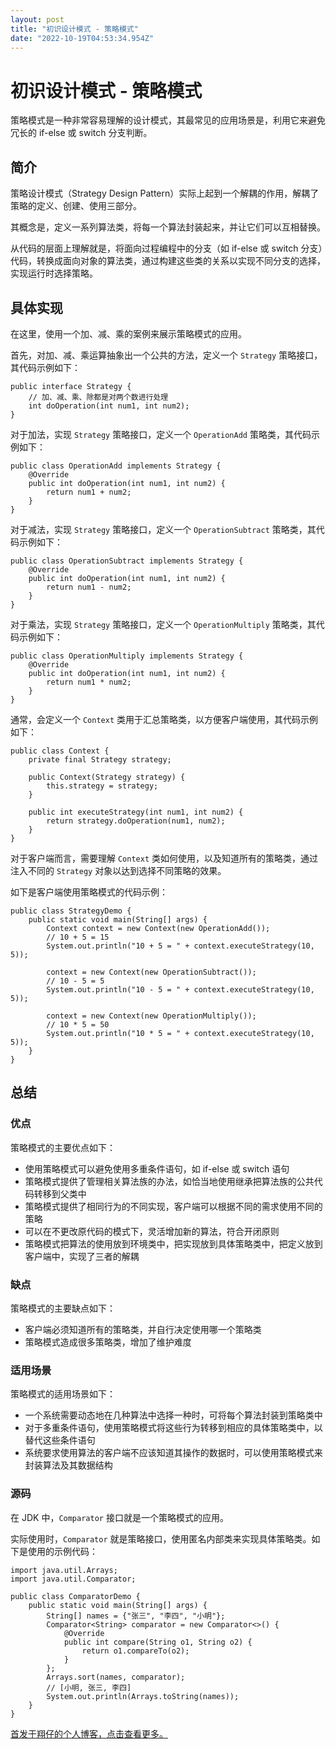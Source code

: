 ```yaml
---
layout: post
title: "初识设计模式 - 策略模式"
date: "2022-10-19T04:53:34.954Z"
---
```

初识设计模式 - 策略模式
=============

策略模式是一种非常容易理解的设计模式，其最常见的应用场景是，利用它来避免冗长的 if-else 或 switch 分支判断。

简介
--

策略设计模式（Strategy Design Pattern）实际上起到一个解耦的作用，解耦了策略的定义、创建、使用三部分。

其概念是，定义一系列算法类，将每一个算法封装起来，并让它们可以互相替换。

从代码的层面上理解就是，将面向过程编程中的分支（如 if-else 或 switch 分支）代码，转换成面向对象的算法类，通过构建这些类的关系以实现不同分支的选择，实现运行时选择策略。

具体实现
----

在这里，使用一个加、减、乘的案例来展示策略模式的应用。

首先，对加、减、乘运算抽象出一个公共的方法，定义一个 `Strategy` 策略接口，其代码示例如下：

    public interface Strategy {
        // 加、减、乘、除都是对两个数进行处理
        int doOperation(int num1, int num2);
    }
    

对于加法，实现 `Strategy` 策略接口，定义一个 `OperationAdd` 策略类，其代码示例如下：

    public class OperationAdd implements Strategy {
        @Override
        public int doOperation(int num1, int num2) {
            return num1 + num2;
        }
    }
    

对于减法，实现 `Strategy` 策略接口，定义一个 `OperationSubtract` 策略类，其代码示例如下：

    public class OperationSubtract implements Strategy {
        @Override
        public int doOperation(int num1, int num2) {
            return num1 - num2;
        }
    }
    

对于乘法，实现 `Strategy` 策略接口，定义一个 `OperationMultiply` 策略类，其代码示例如下：

    public class OperationMultiply implements Strategy {
        @Override
        public int doOperation(int num1, int num2) {
            return num1 * num2;
        }
    }
    

通常，会定义一个 `Context` 类用于汇总策略类，以方便客户端使用，其代码示例如下：

    public class Context {
        private final Strategy strategy;
    
        public Context(Strategy strategy) {
            this.strategy = strategy;
        }
    
        public int executeStrategy(int num1, int num2) {
            return strategy.doOperation(num1, num2);
        }
    }
    

对于客户端而言，需要理解 `Context` 类如何使用，以及知道所有的策略类，通过注入不同的 `Strategy` 对象以达到选择不同策略的效果。

如下是客户端使用策略模式的代码示例：

    public class StrategyDemo {
        public static void main(String[] args) {
            Context context = new Context(new OperationAdd());
            // 10 + 5 = 15
            System.out.println("10 + 5 = " + context.executeStrategy(10, 5));
    
            context = new Context(new OperationSubtract());
            // 10 - 5 = 5
            System.out.println("10 - 5 = " + context.executeStrategy(10, 5));
    
            context = new Context(new OperationMultiply());
            // 10 * 5 = 50
            System.out.println("10 * 5 = " + context.executeStrategy(10, 5));
        }
    }
    

总结
--

### 优点

策略模式的主要优点如下：

*   使用策略模式可以避免使用多重条件语句，如 if-else 或 switch 语句
*   策略模式提供了管理相关算法族的办法，如恰当地使用继承把算法族的公共代码转移到父类中
*   策略模式提供了相同行为的不同实现，客户端可以根据不同的需求使用不同的策略
*   可以在不更改原代码的模式下，灵活增加新的算法，符合开闭原则
*   策略模式把算法的使用放到环境类中，把实现放到具体策略类中，把定义放到客户端中，实现了三者的解耦

### 缺点

策略模式的主要缺点如下：

*   客户端必须知道所有的策略类，并自行决定使用哪一个策略类
*   策略模式造成很多策略类，增加了维护难度

### 适用场景

策略模式的适用场景如下：

*   一个系统需要动态地在几种算法中选择一种时，可将每个算法封装到策略类中
*   对于多重条件语句，使用策略模式将这些行为转移到相应的具体策略类中，以替代这些条件语句
*   系统要求使用算法的客户端不应该知道其操作的数据时，可以使用策略模式来封装算法及其数据结构

### 源码

在 JDK 中，`Comparator` 接口就是一个策略模式的应用。

实际使用时，`Comparator` 就是策略接口，使用匿名内部类来实现具体策略类。如下是使用的示例代码：

    import java.util.Arrays;
    import java.util.Comparator;
    
    public class ComparatorDemo {
        public static void main(String[] args) {
            String[] names = {"张三", "李四", "小明"};
            Comparator<String> comparator = new Comparator<>() {
                @Override
                public int compare(String o1, String o2) {
                    return o1.compareTo(o2);
                }
            };
            Arrays.sort(names, comparator);
            // [小明, 张三, 李四]
            System.out.println(Arrays.toString(names));
        }
    }
    

[首发于翔仔的个人博客，点击查看更多。](https://fatedeity.cn/)